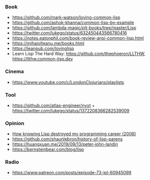 ### Book

- https://github.com/mark-watson/loving-common-lisp
- https://github.com/ashok-khanna/common-lisp-by-example
- https://github.com/lambda-magic/plt-books/tree/master/Lisp
- https://twitter.com/lukego/status/632450443566780416
- https://notes.eatonphil.com/book-review-ansi-common-lisp.html
- https://mihaiolteanu.me/books.html
- https://leanpub.com/lovinglisp
- Learn Lisp The Hard Way: https://github.com/thephoeron/LLTHW, https://llthw.common-lisp.dev

### Cinema

- https://www.youtube.com/c/LondonClojurians/playlists

### Tool

- https://github.com/atlas-engineer/nyxt + https://twitter.com/lukego/status/1372208366282539009

### Opinion

- [How knowing Lisp destroyed my programming career (2006)](https://news.ycombinator.com/item?id=16583572)
- https://github.com/shaunlebron/history-of-lisp-parens
- https://huangxuan.me/2019/09/13/peter-john-landin
- https://bernsteinbear.com/blog/lisp

### Radio

- https://www.patreon.com/posts/episode-73-ipl-60945099
